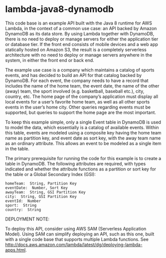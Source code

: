 # lambda-java8-dynamodb

This code base is an example API built with the Java 8 runtime for AWS Lambda, in
the context of a common use case:  an API backed by Amazon DynamoDB as its data store.
By using Lambda together with DynamoDB, there is no need to deploy or manage servers
for either the application tier or database tier.  If the front end consists of mobile
devices and a web app statically hosted on Amazon S3, the result is a completely serverless
architecture with no need to deploy or manage servers anywhere in the system, in either
the front end or back end.

The example use case is a company which maintains a catalog of sports events, and has decided
to build an API for that catalog backed by DynamoDB.  For each event, the company needs to
have a record that includes the name of the home team, the event date, the name of the other
(away) team,  the sport involved (e.g. basketball, baseball etc.), city, country, etc.  The
home page of the company’s application must display all local events for a user’s favorite
home team, as well as all other sports events in the user’s home city.  Other queries regarding 
events must be supported, but queries to support the home page are the most important.

To keep this example simple, only a single Event table in DynamoDB is used to model the data,
which essentially is a catalog of available events.  Within this table, events are modeled using
a composite key having the home team name as partition key, and event date as sort key, with
the away team name as an ordinary attribute.  This allows an event to be modeled as a single item
in the table.

The primary prerequisite for running the code for this example is to create a table in DynamoDB.
The following attributes are required, with types indicated and whether the attribute functions
as a partition or sort key for the table or a Global Secondary Index (GSI):

	homeTeam:  String, Partition Key
	eventDate:  Number, Sort Key
	awayTeam:  String, GSI Partition Key
	city:  String, GSI Partition Key
	eventId:  Number
	sport:  String
	country:  String


DEPLOYMENT NOTE:

To deploy this API, consider using AWS SAM (Serverless Application Model).  Using SAM can simplify
deploying an API, such as this one, built with a single code base that supports multiple Lambda 
functions.  See http://docs.aws.amazon.com/lambda/latest/dg/deploying-lambda-apps.html.

